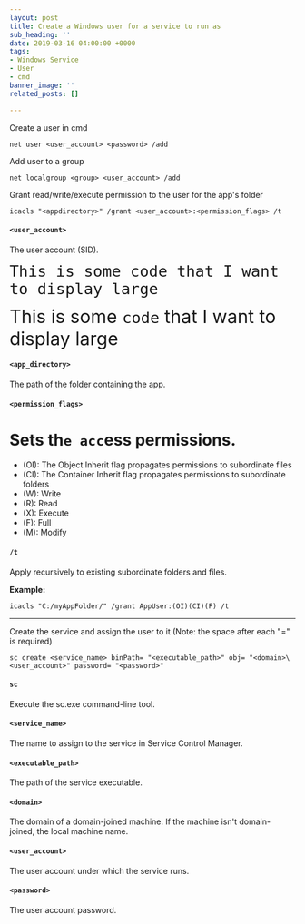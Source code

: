 ```yaml
---
layout: post
title: Create a Windows user for a service to run as
sub_heading: ''
date: 2019-03-16 04:00:00 +0000
tags:
- Windows Service
- User
- cmd
banner_image: ''
related_posts: []

---
```

Create a user in cmd

    net user <user_account> <password> /add

Add user to a group

    net localgroup <group> <user_account> /add

Grant read/write/execute permission to the user for the app's folder

    icacls "<appdirectory>" /grant <user_account>:<permission_flags> /t

#### `<user_account>`

The user account (SID).

<span style="font-size:32px">`This is some code that I want to display large`</span>

<span style="font-size:32px">This is some `code` that I want to display large</span>

#### `<app_directory>`

The path of the folder containing the app.

#### `<permission_flags>`

# Sets th`e acc`ess permissions.

* (OI): The Object Inherit flag propagates permissions to subordinate files
* (CI): The Container Inherit flag propagates permissions to subordinate folders
* (W): Write
* (R): Read
* (X): Execute
* (F): Full
* (M): Modify

#### `/t`

Apply recursively to existing subordinate folders and files.

**Example:**

    icacls "C:/myAppFolder/" /grant AppUser:(OI)(CI)(F) /t

***

Create the service and assign the user to it (Note: the space after each "=" is required)

    sc create <service_name> binPath= "<executable_path>" obj= "<domain>\<user_account>" password= "<password>"

#### `sc`

Execute the sc.exe command-line tool.

#### `<service_name>`

The name to assign to the service in Service Control Manager.

#### `<executable_path>`

The path of the service executable.

#### `<domain>`

The domain of a domain-joined machine. If the machine isn't domain-joined, the local machine name.

#### `<user_account>`

The user account under which the service runs.

#### `<password>`

The user account password.